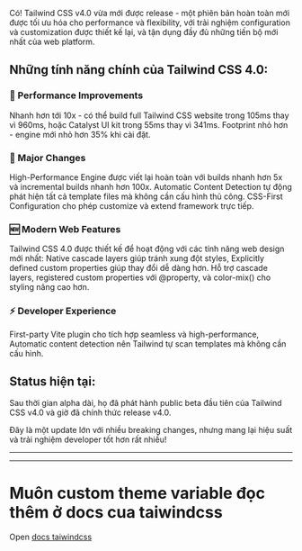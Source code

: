 Có! Tailwind CSS v4.0 vừa mới được release - một phiên bản hoàn toàn mới được tối ưu hóa cho performance và flexibility, với trải nghiệm configuration và customization được thiết kế lại, và tận dụng đầy đủ những tiến bộ mới nhất của web platform.

## Những tính năng chính của Tailwind CSS 4.0:

### 🚀 Performance Improvements

Nhanh hơn tới 10x - có thể build full Tailwind CSS website trong 105ms thay vì 960ms, hoặc Catalyst UI kit trong 55ms thay vì 341ms. Footprint nhỏ hơn - engine mới nhỏ hơn 35% khi cài đặt.

### 🔧 Major Changes

High-Performance Engine được viết lại hoàn toàn với builds nhanh hơn 5x và incremental builds nhanh hơn 100x. Automatic Content Detection tự động phát hiện tất cả template files mà không cần cấu hình thủ công. CSS-First Configuration cho phép customize và extend framework trực tiếp.

### 🆕 Modern Web Features

Tailwind CSS 4.0 được thiết kế để hoạt động với các tính năng web design mới nhất: Native cascade layers giúp tránh xung đột styles, Explicitly defined custom properties giúp thay đổi dễ dàng hơn. Hỗ trợ cascade layers, registered custom properties với @property, và color-mix() cho styling nâng cao hơn.

### ⚡ Developer Experience

First-party Vite plugin cho tích hợp seamless và high-performance, Automatic content detection nên Tailwind tự scan templates mà không cần cấu hình.

## Status hiện tại:

Sau thời gian alpha dài, họ đã phát hành public beta đầu tiên của Tailwind CSS v4.0 và giờ đã chính thức release v4.0.

Đây là một update lớn với nhiều breaking changes, nhưng mang lại hiệu suất và trải nghiệm developer tốt hơn rất nhiều!

---

---

# Muôn custom theme variable đọc thêm ở docs cua taiwindcss

Open [docs taiwindcss](https://tailwindcss.com/docs/theme)

